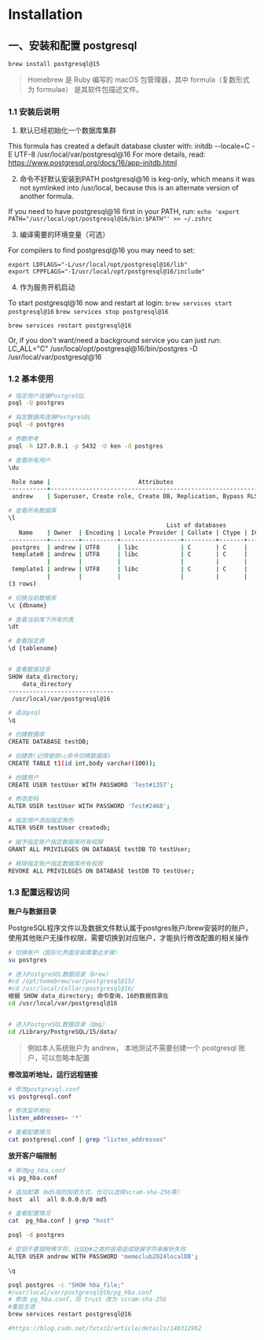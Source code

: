 # Installation

## 一、安装和配置 postgresql

```
brew install postgresql@15
```
>  Homebrew 是 Ruby 编写的 macOS 包管理器，其中 formula（复数形式为 formulae） 是其软件包描述文件。

### 1.1 安装后说明

1. 默认已经初始化一个数据库集群

This formula has created a default database cluster with:
initdb --locale=C -E UTF-8 /usr/local/var/postgresql@16
For more details, read:
https://www.postgresql.org/docs/16/app-initdb.html

2. 命令不好默认安装到PATH 
postgresql@16 is keg-only, which means it was not symlinked into /usr/local,
because this is an alternate version of another formula. 

If you need to have postgresql@16 first in your PATH, run:
```echo 'export PATH="/usr/local/opt/postgresql@16/bin:$PATH"' >> ~/.zshrc```

3. 编译需要的环境变量（可选）

For compilers to find postgresql@16 you may need to set:
```
export LDFLAGS="-L/usr/local/opt/postgresql@16/lib"
export CPPFLAGS="-I/usr/local/opt/postgresql@16/include"
```

4. 作为服务开机启动 
 
To start postgresql@16 now and restart at login:
```brew services start postgresql@16```
```brew services stop postgresql@16```
```
brew services restart postgresql@16
```

Or, if you don't want/need a background service you can just run:
LC_ALL="C" /usr/local/opt/postgresql@16/bin/postgres -D /usr/local/var/postgresql@16


### 1.2 基本使用


```bash
# 指定用户连接PostgreSQL
psql -U postgres

# 指定数据库连接PostgreSQL
psql -d postgres

# 参数参考
psql -h 127.0.0.1 -p 5432 -U ken -d postgres
```

```bash
# 查看所有用户
\du

 Role name |                         Attributes
-----------+------------------------------------------------------------
 andrew    | Superuser, Create role, Create DB, Replication, Bypass RLS

# 查看所有数据库
\l
                                             List of databases
   Name    | Owner  | Encoding | Locale Provider | Collate | Ctype | ICU Locale | ICU Rules | Access privileges
-----------+--------+----------+-----------------+---------+-------+------------+-----------+-------------------
 postgres  | andrew | UTF8     | libc            | C       | C     |            |           |
 template0 | andrew | UTF8     | libc            | C       | C     |            |           | =c/andrew        +
           |        |          |                 |         |       |            |           | andrew=CTc/andrew
 template1 | andrew | UTF8     | libc            | C       | C     |            |           | =c/andrew        +
           |        |          |                 |         |       |            |           | andrew=CTc/andrew
(3 rows)

# 切换当前数据库
\c {dbname}

# 查看当前库下所有的表
\dt

# 查看指定表
\d {tablename}


# 查看数据目录
SHOW data_directory;
    data_directory
------------------------------
 /usr/local/var/postgresql@16

# 退出psql
\q
```

```bash
# 创建数据库
CREATE DATABASE testDB;

# 创建表(记得使用\c命令切换数据库)
CREATE TABLE t1(id int,body varchar(100));

# 创建用户
CREATE USER testUser WITH PASSWORD 'Test#1357';

# 修改密码
ALTER USER testUser WITH PASSWORD 'Test#2468';

# 指定用户添加指定角色
ALTER USER testUser createdb;

# 赋予指定账户指定数据库所有权限
GRANT ALL PRIVILEGES ON DATABASE testDB TO testUser;

# 移除指定账户指定数据库所有权限
REVOKE ALL PRIVILEGES ON DATABASE testDB TO testUser;

```

### 1.3 配置远程访问

**账户与数据目录**

PostgreSQL程序文件以及数据文件默认属于postgres账户/brew安装时的账户，使用其他账户无操作权限，需要切换到对应账户，才能执行修改配置的相关操作

```bash
# 切换账户（图形化界面安装需要此步骤）
su postgres

# 进入PostgreSQL数据目录（brew）
#cd /opt/homebrew/var/postgresql@15/
#cd /usr/local/Cellar/postgresql@16/
根据 SHOW data_directory; 命令查询，16的数据目录在
cd /usr/local/var/postgresql@16


# 进入PostgreSQL数据目录（dmg）
cd /Library/PostgreSQL/15/data/
```

> 例如本人系统账户为 andrew， 本地测试不需要创建一个 postgresql 账户，可以忽略本配置
> 

**修改监听地址，运行远程链接**

```bash
# 修改postgresql.conf
vi postgresql.conf 

# 修改监听地址
listen_addresses= '*'

# 查看配置情况
cat postgresql.conf | grep "listen_addresses"
```

**放开客户端限制**

```bash
# 修改pg_hba.conf  
vi pg_hba.conf  

# 追加配置（md5指的加密方式，也可以选择scram-sha-256等）
host  all  all 0.0.0.0/0 md5

# 查看配置情况
cat  pg_hba.conf | grep "host"
```



```bash
psql -d postgres

# 密钥不要搞特殊字符，比如@#之类的容易造成链接字符串解析失败
ALTER USER andrew WITH PASSWORD 'memeclub2024localDB';

\q 

psql postgres -c "SHOW hba_file;"
#/usr/local/var/postgresql@16/pg_hba.conf
# 修改 pg_hba.conf，将 trust 改为 scram-sha-256
#重启生效
brew services restart postgresql@16

#https://blog.csdn.net/fxtxz2/article/details/140312962
```



